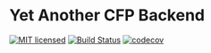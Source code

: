 # Yet Another CFP Backend

[![MIT licensed](https://img.shields.io/badge/license-MIT-blue.svg)](https://tldrlegal.com/license/mit-license#summary)
[![Build Status](https://travis-ci.org/agileek/cfp-backend.svg?branch=master)](https://travis-ci.org/agileek/cfp-backend)
[![codecov](https://codecov.io/gh/agileek/cfp-backend/branch/master/graph/badge.svg)](https://codecov.io/gh/agileek/cfp-backend)

